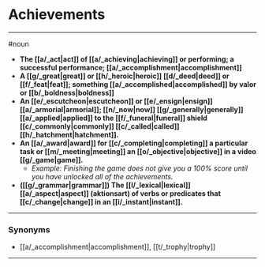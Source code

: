 # Achievements
---
#noun
- **The [[a/_act|act]] of [[a/_achieving|achieving]] or performing; a successful performance; [[a/_accomplishment|accomplishment]]**
- **A [[g/_great|great]] or [[h/_heroic|heroic]] [[d/_deed|deed]] or [[f/_feat|feat]]; something [[a/_accomplished|accomplished]] by valor or [[b/_boldness|boldness]]**
- **An [[e/_escutcheon|escutcheon]] or [[e/_ensign|ensign]] [[a/_armorial|armorial]]; [[n/_now|now]] [[g/_generally|generally]] [[a/_applied|applied]] to the [[f/_funeral|funeral]] shield [[c/_commonly|commonly]] [[c/_called|called]] [[h/_hatchment|hatchment]].**
- **An [[a/_award|award]] for [[c/_completing|completing]] a particular task or [[m/_meeting|meeting]] an [[o/_objective|objective]] in a video [[g/_game|game]].**
	- _Example: Finishing the game does not give you a 100% score until you have unlocked all of the achievements._
- **([[g/_grammar|grammar]]) The [[l/_lexical|lexical]] [[a/_aspect|aspect]] (aktionsart) of verbs or predicates that [[c/_change|change]] in an [[i/_instant|instant]].**
---
### Synonyms
- [[a/_accomplishment|accomplishment]], [[t/_trophy|trophy]]
---
